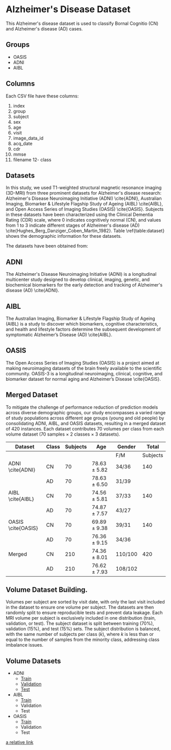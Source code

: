 # Alzheimer's Disease Dataset

This Alzheimer's disease dataset is used to classify Bornal Cognitio (CN) and Alzheimer's disease (AD) cases. 

## Groups
- OASIS
- ADNI
- AIBL

## Columns
Each CSV file have these columns: 
1. index
2. group
3. subject
4. sex
5. age
6. visit
7. image_data_id
8. acq_date
9. cdr
10. mmse
11. filename
12- class

## Datasets 
In this study, we used T1-weighted structural magnetic resonance imaging (3D-MRI) from three prominent datasets for Alzheimer's disease research: Alzheimer's Disease Neuroimaging Initiative (ADNI) \cite{ADNI}, Australian Imaging, Biomarker \& Lifestyle Flagship Study of Ageing (AIBL) \cite{AIBL}, and Open Access Series of Imaging Studies (OASIS) \cite{OASIS}. Subjects in these datasets have been characterized using the Clinical Dementia Rating (CDR) scale, where 0 indicates cognitively normal (CN), and values from 1 to 3 indicate different stages of Alzheimer's disease (AD) \cite{Hughes_Berg_Danziger_Coben_Martin_1982}. Table \ref{table:dataset} shows the demographic information for these datasets.

<!--
## Datasets
T1-weighted structural magnetic resonance imaging (3D-MRI) images from three of the most popular datasets for detecting Alzheimer's Disease are used in this study: ADNI \cite{ADNI}, AIBL \cite{AIBL}, and OASIS \cite{OASIS}. In these datasets, subjects are characterized using the Clinical Dementia Rating (CDR) scale, which is a measure that ranges from 0 to 3 and is used to determine the overall severity of dementia. A CDR of zero characterizes CN cases, while a CDR of one or greater represents AD cases. Table \ref{table:dataset} shows the demographic information for these datasets.
-->

The datasets have been obtained from:

## ADNI
The Alzheimer's Disease Neuroimaging Initiative (ADNI) is a longitudinal multicenter study designed to develop clinical, imaging, genetic, and biochemical biomarkers for the early detection and tracking of Alzheimer's disease (AD) \cite{ADNI}.

## AIBL
The Australian Imaging, Biomarker \& Lifestyle Flagship Study of Ageing (AIBL) is a study to discover which biomarkers, cognitive characteristics, and health and lifestyle factors determine the subsequent development of symptomatic Alzheimer’s Disease (AD) \cite{AIBL}. 

## OASIS
The Open Access Series of Imaging Studies (OASIS) is a project aimed at making neuroimaging datasets of the brain freely available to the scientific community. OASIS-3 is a longitudinal neuroimaging, clinical, cognitive, and biomarker dataset for normal aging and Alzheimer’s Disease \cite{OASIS}.

## Merged Dataset
To mitigate the challenge of performance reduction of prediction models across diverse demographic groups, our study encompasses a varied range of study populations across different age groups (young and old people) by consolidating ADNI, AIBL, and OASIS datasets, resulting in a merged dataset of 420 instances. Each dataset contributes 70 volumes per class from each volume dataset (70 samples ${\times}$ 2 classes ${\times}$ 3 datasets).

| Dataset | Class | Subjects | Age | Gender | Total |
| --- | --- | --- | --- | --- | --- |
| | | | | F/M | Subjects |
| ADNI \cite{ADNI} | CN | 70 | ${78.63 \pm 5.82}$ | 34/36 | 140 |
| | AD | 70 | ${78.63 \pm 6.50}$ | 31/39 | |
| AIBL \cite{AIBL} | CN | 70 | ${74.56 \pm 5.81}$ | 37/33 | 140 |
| | AD | 70 | ${74.87 \pm 7.57}$ | 43/27 | |
| OASIS \cite{OASIS} | CN | 70 | ${69.89 \pm 9.38}$ | 39/31 | 140 |
| | AD | 70 | ${76.36 \pm 9.15}$ | 34/36 | |
| Merged | CN | 210 | ${74.36 \pm 8.01}$ | 110/100 | 420 |
| | AD | 210 | ${76.62 \pm 7.93}$ | 108/102 | |

## Volume Dataset Building.
Volumes per subject are sorted by visit date, with only the last visit included in the dataset to ensure one volume per subject. 
The datasets are then randomly split to ensure reproducible tests and prevent data leakage. Each MRI volume per subject is exclusively included in one distribution (train, validation, or test). 
The subject dataset is split between training (70\%), validation (15\%), and test (15\%) sets. 
The subject distribution is balanced, with the same number of subjects per class ($k$), where $k$ is less than or equal to the number of samples from the minority class, addressing class imbalance issues.

## Volume Datasets
- ADNI
  - [Train](adni_train_volumes.csv)
  - [Validation](adni_validation_volumes.csv)
  - [Test](adni_test_volumes.csv)
- AIBL
  - [Train](aibl_train_volumes.csv)
  - Validation
  - Test
- OASIS
  - [Train](oasis_train_volumes.csv)
  - Validation
  - Test
 
[a relative link](other_file.md)












